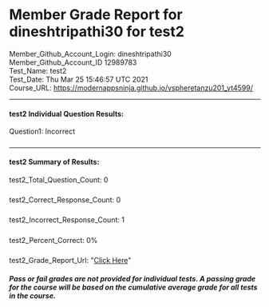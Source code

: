 # Member Grade Report for dineshtripathi30 for test2  
   
Member_Github_Account_Login: dineshtripathi30  
Member_Github_Account_ID 12989783  
Test_Name: test2  
Test_Date: Thu Mar 25 15:46:57 UTC 2021  
Course_URL: https://modernappsninja.github.io/vspheretanzu201_vt4599/  
   
---  
#### test2 Individual Question Results:  
Question1: Incorrect  
#####  
---  
#### test2 Summary of Results:  
test2_Total_Question_Count: 0  
#####  
test2_Correct_Response_Count: 0  
#####  
test2_Incorrect_Response_Count: 1  
#####  
test2_Percent_Correct: 0%  
#####  
test2_Grade_Report_Url: "[Click Here](https://github.com/modernappsninjas/dineshtripathi30/blob/main/static/userdata/courses/vspheretanzu201_vt4599/grade_report.pr41.test2.md)"
##### Pass or fail grades are not provided for individual tests. A passing grade for the course will be based on the cumulative average grade for all tests in the course.  
